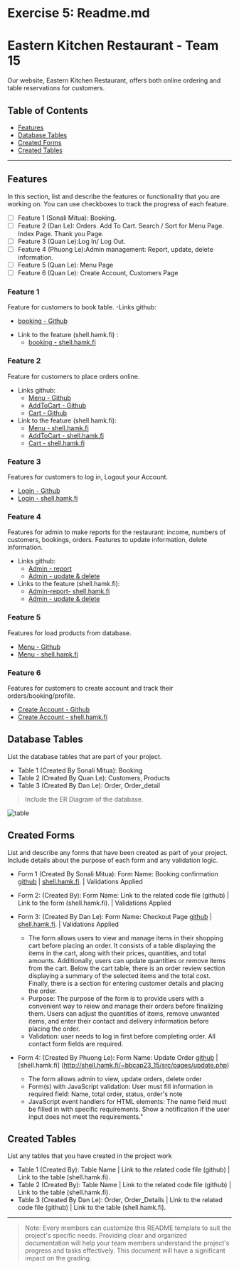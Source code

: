 # Exercise 5: Readme.md

# Eastern Kitchen Restaurant - Team 15

Our website, Eastern Kitchen Restaurant, offers both online ordering and table reservations for customers.

## Table of Contents
- [Features](#features)
- [Database Tables](#database-tables)
- [Created Forms](#created-forms)
- [Created Tables](#created-tables)

---

## Features

In this section, list and describe the features or functionality that you are working on. You can use checkboxes to track the progress of each feature.

- [ ] Feature 1 (Sonali Mitua): Booking. 
- [ ] Feature 2 (Dan Le): Orders. Add To Cart. Search / Sort for Menu Page. Index Page. Thank you Page.
- [ ] Feature 3 (Quan Le):Log In/ Log Out.
- [ ] Feature 4 (Phuong Le):Admin management: Report, update, delete information.
- [ ] Feature 5 (Quan Le): Menu Page
- [ ] Feature 6 (Quan Le): Create Account, Customers Page

### Feature 1

Feature for customers to book table.
-Links github:
+ [booking - Github](https://github.com/o0akin0o/WebProgrammingTeam15/blob/sonali/src/featuers/bookingfood.php)
- Link to the feature (shell.hamk.fi) :
    + [booking - shell.hamk.fi](http://shell.hamk.fi/~sonali23000/web-dev-env-main/src/sm_tasks/WebProgrammingTeam15/src/featuers/bookingfood.php)

### Feature 2

Feature for customers to place orders online. 
- Links github:
  + [Menu - Github](https://github.com/o0akin0o/WebProgrammingTeam15/blob/main/src/pages/menu.php)
  + [AddToCart - Github](https://github.com/o0akin0o/WebProgrammingTeam15/blob/main/src/pages/add-to-cart.php)
  + [Cart - Github](https://github.com/o0akin0o/WebProgrammingTeam15/blob/main/src/pages/cart.php)
- Link to the feature (shell.hamk.fi):
  + [Menu - shell.hamk.fi](http://shell.hamk.fi/~bbcap23_15/src/pages/menu.php)
  + [AddToCart - shell.hamk.fi](http://shell.hamk.fi/~bbcap23_15/src/pages/add-to-cart.php?id=1)
  + [Cart - shell.hamk.fi](http://shell.hamk.fi/~bbcap23_15/src/pages/cart.php)

### Feature 3

Features for customers to log in, Logout your Account. 
- [Login - Github](https://github.com/o0akin0o/WebProgrammingTeam15/blob/main/src/pages/login.php)
- [Login - shell.hamk.fi](http://shell.hamk.fi/~bbcap23_15/src/pages/login.php)

### Feature 4

Features for admin to make reports for the restaurant: income, numbers of customers, bookings, orders.
Features to update information, delete information.
 - Links github:
   + [Admin - report](https://github.com/o0akin0o/WebProgrammingTeam15/blob/main/src/pages/report.php)
   + [Admin - update & delete](https://github.com/o0akin0o/WebProgrammingTeam15/blob/main/src/pages/admin.php)
-  Links to the feature (shell.hamk.fi):
    + [Admin-report- shell.hamk.fi](http://shell.hamk.fi/~bbcap23_15/src/pages/admin.php)
    + [Admin - update & delete](http://shell.hamk.fi/~bbcap23_15/src/pages/report.php)

### Feature 5

Features for load products from database. 
- [Menu - Github](https://github.com/o0akin0o/WebProgrammingTeam15/blob/main/src/pages/menu.php)
- [Menu - shell.hamk.fi](http://shell.hamk.fi/~bbcap23_15/src/pages/menu.php)

### Feature 6

Features for customers to create account and track their orders/booking/profile. 
- [Create Account - Github](https://github.com/o0akin0o/WebProgrammingTeam15/blob/main/src/pages/create_account.php)
- [Create Account - shell.hamk.fi](http://shell.hamk.fi/~bbcap23_15/src/pages/create_account.php)

## Database Tables

List the database tables that are part of your project. 

- Table 1 (Created By Sonali Mitua): Booking
- Table 2 (Created By Quan Le): Customers, Products
- Table 3 (Created By Dan Le): Order, Order_detail
> Include the ER Diagram of the database. 

![table](https://github.com/o0akin0o/WebProgrammingTeam15/assets/7956848/90eebd1b-2e85-4ee3-a660-1c3ababb2f83)


## Created Forms

List and describe any forms that have been created as part of your project. Include details about the purpose of each form and any validation logic.

- Form 1 (Created By Sonali Mitua): Form Name: Booking confirmation [github](https://github.com/o0akin0o/WebProgrammingTeam15/blob/sonali/src/featuers/Bookingconfirmation.php) | [shell.hamk.fi](http://shell.hamk.fi/~sonali23000/web-dev-env-main/src/sm_tasks/WebProgrammingTeam15/src/featuers/Bookingconfirmation.php). | Validations Applied
- Form 2: (Created By): Form Name: Link to the related code file (github) | Link to the form (shell.hamk.fi).  | Validations Applied


- Form 3: (Created By Dan Le): Form Name: Checkout Page [github](https://github.com/o0akin0o/WebProgrammingTeam15/blob/main/src/pages/cart.php)
 | [shell.hamk.fi](http://shell.hamk.fi/~bbcap23_15/src/pages/cart.php).  | Validations Applied
     + The form allows users to view and manage items in their shopping cart before placing an order. It consists of a table displaying the items in the cart, along with their prices, quantities, and total amounts. Additionally, users can update quantities or remove items from the cart. Below the cart table, there is an order review section displaying a summary of the selected items and the total cost. Finally, there is a section for entering customer details and placing the order.
     + Purpose: The purpose of the form is to provide users with a convenient way to reiew and manage their orders before finalizing them. Users can adjust the quantities of items, remove unwanted items, and enter their contact and delivery information before placing the order.
     + Validation: user needs to log in first before completing order. All contact form fields are required.
 
   
- Form 4: (Created By Phuong Le):  Form Name: Update Order [github](https://github.com/o0akin0o/WebProgrammingTeam15/blob/main/src/pages/update.php)
  | [shell.hamk.fi] (http://shell.hamk.fi/~bbcap23_15/src/pages/update.php)
    + The form allows admin to view, update orders, delete order
    + Form(s) with JavaScript validation: User must fill information in required field: Name, total order, status, order's note
    + JavaScript event handlers for HTML elements:  The name field must be filled in with specific requirements. Show a notification if the user input does not meet the requirements."



## Created Tables

List any tables that you have created in the project work

- Table 1 (Created By): Table Name | Link to the related code file (github) | Link to the table (shell.hamk.fi).
- Table 2 (Created By): Table Name | Link to the related code file (github) | Link to the table (shell.hamk.fi).
- Table 3 (Created By Dan Le): Order, Order_Details | Link to the related code file (github) | Link to the table (shell.hamk.fi).

---



>Note: Every members can customize this README template to suit the project's specific needs. Providing clear and organized documentation will help your team members understand the project's progress and tasks effectively. This document will have a significant impact on the grading. 
